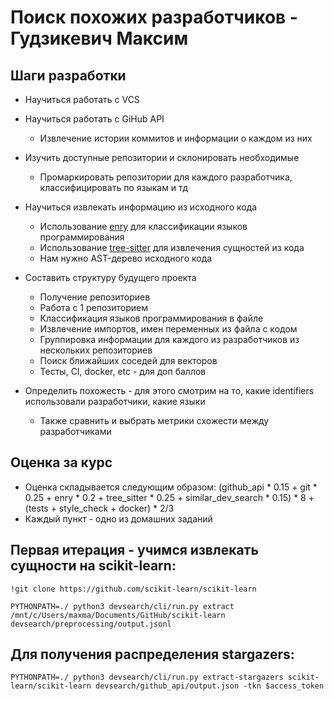 # Поиск похожих разработчиков - Гудзикевич Максим

## Шаги разработки

 - Научиться работать с VCS

 - Научиться работать с GiHub API
     - Извлечение истории коммитов и информации о каждом из них 
 
 - Изучить доступные репозитории и склонировать необходимые
     - Промаркировать репозитории для каждого разработчика, классифицировать по языкам и тд
 
 - Научиться извлекать информацию из исходного кода
     - Использование [enry](https://github.com/go-enry/go-enry) для классификации языков программирования
     - Использование [tree-sitter](https://github.com/tree-sitter/tree-sitter) для извлечения сущностей из кода
     - Нам нужно AST-дерево исходного кода
   
 - Составить структуру будущего проекта
     - Получение репозиториев 
     - Работа с 1 репозиторием 
     - Классификация языков программирования в файле 
     - Извлечение импортов, имен переменных из файла с кодом 
     - Группировка информации для каждого из разработчиков из нескольких репозиториев 
     - Поиск ближайших соседей для векторов 
     - Тесты, CI, docker, etc - для доп баллов

 - Определить похожесть - для этого смотрим на то, какие identifiers использовали разработчики, какие языки
     - Также сравнить и выбрать метрики схожести между разработчиками
 
## Оценка за курс

 - Оценка складывается следующим образом: (github_api * 0.15 + git * 0.25 + enry * 0.2 + tree_sitter * 0.25 + similar_dev_search * 0.15) * 8 + (tests + style_check + docker) * 2/3
 - Каждый пункт - одно из домашних заданий


##  Первая итерация - учимся извлекать сущности на scikit-learn:
```shell
!git clone https://github.com/scikit-learn/scikit-learn 

PYTHONPATH=./ python3 devsearch/cli/run.py extract /mnt/c/Users/maxma/Documents/GitHub/scikit-learn devsearch/preprocessing/output.jsonl
```


## Для получения распределения stargazers:
```shell
PYTHONPATH=./ python3 devsearch/cli/run.py extract-stargazers scikit-learn/scikit-learn devsearch/github_api/output.json -tkn $access_token
```
